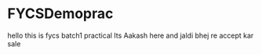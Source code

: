 # FYCSDemoprac

hello this is fycs batch1 practical
Its Aakash here and jaldi bhej re accept kar sale
